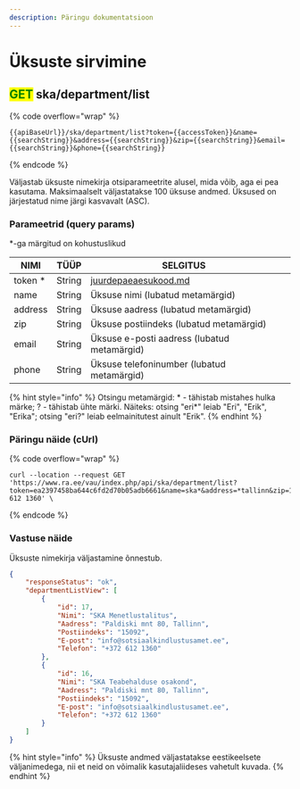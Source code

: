 ```yaml
---
description: Päringu dokumentatsioon
---
```


# Üksuste sirvimine

## <mark style="color:green;">GET</mark> ska/department/list

{% code overflow="wrap" %}
```
{{apiBaseUrl}}/ska/department/list?token={{accessToken}}&name={{searchString}}&address={{searchString}}&zip={{searchString}}&email={{searchString}}&phone={{searchString}}
```
{% endcode %}

Väljastab üksuste nimekirja otsiparameetrite alusel, mida võib, aga ei pea kasutama. Maksimaalselt väljastatakse 100 üksuse andmed. Üksused on järjestatud nime järgi kasvavalt (ASC).

### Parameetrid (query params)

\*-ga märgitud on kohustuslikud

| NIMI     | TÜÜP    | SELGITUS                                                     |   |
| -------- | ------- | ------------------------------------------------------------ | - |
| token \* | String  | [juurdepaeaesukood.md](../../juurdepaeaesukood.md "mention") |   |
| name     | String  | Üksuse nimi (lubatud metamärgid)                             |   |
| address  | String  | Üksuse aadress (lubatud metamärgid)                          |   |
| zip      | String  | Üksuse postiindeks (lubatud metamärgid)                      |   |
| email    | String  | Üksuse e-posti aadress (lubatud metamärgid)                  |   |
| phone    | String  | Üksuse telefoninumber (lubatud metamärgid)                   |   |

{% hint style="info" %}
Otsingu metamärgid: \* - tähistab mistahes hulka märke; ? - tähistab ühte märki. Näiteks: otsing "eri\*" leiab "Eri", "Erik", "Erika"; otsing "eri?" leiab eelmainitutest ainult "Erik".
{% endhint %}

### Päringu näide (cUrl)

{% code overflow="wrap" %}
```shell
curl --location --request GET 'https://www.ra.ee/vau/index.php/api/ska/department/list?token=ea2397458ba644c6fd2d70b05adb6661&name=ska*&address=*tallinn&zip=15092&email=info@*&phone=???? 612 1360' \
```
{% endcode %}

### Vastuse näide

Üksuste nimekirja väljastamine õnnestub.

```json
{
    "responseStatus": "ok",
    "departmentListView": [
        {
            "id": 17,
            "Nimi": "SKA Menetlustalitus",
            "Aadress": "Paldiski mnt 80, Tallinn",
            "Postiindeks": "15092",
            "E-post": "info@sotsiaalkindlustusamet.ee",
            "Telefon": "+372 612 1360"
        },
        {
            "id": 16,
            "Nimi": "SKA Teabehalduse osakond",
            "Aadress": "Paldiski mnt 80, Tallinn",
            "Postiindeks": "15092",
            "E-post": "info@sotsiaalkindlustusamet.ee",
            "Telefon": "+372 612 1360"
        }
    ]
}
```

{% hint style="info" %}
Üksuste andmed väljastatakse eestikeelsete väljanimedega, nii et neid on võimalik kasutajaliideses vahetult kuvada.
{% endhint %}
